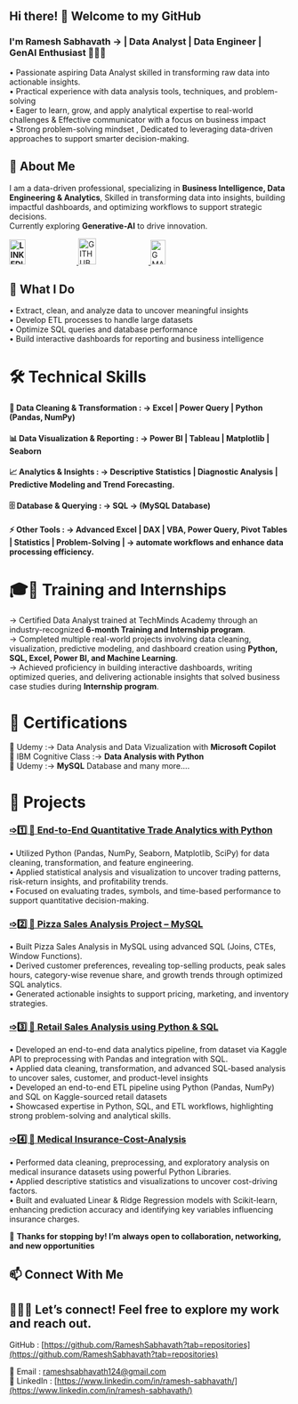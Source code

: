 
## Hi there! 👋 Welcome to my GitHub 

###  I'm **Ramesh Sabhavath** → | Data Analyst | Data Engineer | GenAI Enthusiast 👨🏼‍💻 

• Passionate aspiring Data Analyst skilled in transforming raw data into actionable insights.    
• Practical experience with data analysis tools, techniques, and problem-solving  
• Eager to learn, grow, and apply analytical expertise to real-world challenges & Effective communicator with a focus on business impact  
• Strong problem-solving mindset , Dedicated to leveraging data-driven approaches to support smarter decision-making.

## 💼 About Me 
I am a data-driven professional, specializing in **Business Intelligence, Data Engineering & Analytics**, Skilled in transforming data into insights, building impactful dashboards, and optimizing workflows to support strategic decisions.  
Currently exploring **Generative-AI** to drive innovation.

**<a href="https://www.linkedin.com/in/ramesh-sabhavath-3a0039387" target="_blank">
  <img src="https://img.shields.io/badge/LINKEDIN-0A66C2?style=flat-square&logo=linkedin&logoColor=white" 
       alt="LINKEDIN"
       height="45"
       width="24%" />
</a>**                     <a href="https://github.com/RameshSabhavath" target="_blank">
  <img src="https://img.shields.io/badge/GITHUB-100000?style=flat-square&logo=github&logoColor=white" 
       alt="GITHUB"
       height="47"
       width="25%" />
</a>            <a href="mailto:rameshsabhavath124@gmail.com" target="_blank">
  <img src="https://img.shields.io/badge/GMAIL-D14836?style=flat-square&logo=gmail&logoColor=white" 
       alt="GMAIL"
       height="44"
       width="23%" />
</a>   


## 📌 What I Do 
• Extract, clean, and analyze data to uncover meaningful insights  
• Develop ETL processes to handle large datasets  
• Optimize SQL queries and database performance  
• Build interactive dashboards for reporting and business intelligence


# 🛠 Technical Skills  

#### 🧹  Data Cleaning & Transformation  : → **Excel | Power Query | Python (Pandas, NumPy)**
#### 📊  Data Visualization & Reporting  : **→ Power BI | Tableau | Matplotlib | Seaborn**
#### 📈  Analytics & Insights   :  **→ Descriptive Statistics | Diagnostic Analysis  | Predictive Modeling and Trend Forecasting.**
#### 🗄  Database & Querying   :   →  **SQL → (MySQL Database)**
#### ⚡  Other Tools  :  →  **Advanced Excel | DAX |  VBA, Power Query, Pivot Tables | Statistics | Problem-Solving |**  →  automate workflows and enhance data processing efficiency.

# 🎓💼 Training and Internships    
→ Certified Data Analyst trained at TechMinds Academy through an industry-recognized **6-month Training and Internship program**.  
→ Completed multiple real-world projects involving data cleaning, visualization, predictive modeling, and dashboard creation using **Python, SQL, Excel, Power BI, and Machine Learning**.  
→ Achieved proficiency in building interactive dashboards, writing optimized queries, and delivering actionable insights that solved business case studies during **Internship program**.

# 📜 Certifications

🎯 Udemy :→ Data Analysis and Data Vizualization with **Microsoft Copilot**   
🎯 IBM Cognitive Class :→ **Data Analysis with Python**  
🎯 Udemy :→ **MySQL** Database and many more....

# 🚀 Projects  
<h3>
  <a href="https://github.com/RameshSabhavath/Quantitative-Trade-Data-Analytics-with-Python">
    ➩1️⃣ 🚀  End-to-End Quantitative Trade Analytics with Python
  </a>
</h3>

• Utilized Python (Pandas, NumPy, Seaborn, Matplotlib, SciPy) for data cleaning, transformation, and feature engineering.  
• Applied statistical analysis and visualization to uncover trading patterns, risk-return insights, and profitability trends.   
• Focused on evaluating trades, symbols, and time-based performance to support quantitative decision-making.

<h3>
  <a href="https://github.com/RameshSabhavath/Pizza_Sales_Analysis_using_SQL">
    ➩2️⃣ 🚀 Pizza Sales Analysis Project – MySQL
  </a>
</h3>

• Built Pizza Sales Analysis in MySQL using advanced SQL (Joins, CTEs, Window Functions).   
• Derived customer preferences, revealing top-selling products, peak sales hours, category-wise revenue share, and growth trends through optimized SQL analytics.   
• Generated actionable insights to support pricing, marketing, and inventory strategies.
  
<h3>
  <a href="https://github.com/RameshSabhavath/RetailOrder_Sales_Analysis_using_Python-MySQL">
    ➩3️⃣ 🚀 Retail Sales Analysis using Python & SQL
  </a>
</h3>

• Developed an end-to-end data analytics pipeline, from dataset via Kaggle API to preprocessing with Pandas and integration with SQL.   
• Applied data cleaning, transformation, and advanced SQL-based analysis to uncover sales, customer, and product-level insights     
• Developed an end-to-end ETL pipeline using Python (Pandas, NumPy) and SQL on Kaggle-sourced retail datasets     
• Showcased expertise in Python, SQL, and ETL workflows, highlighting strong problem-solving and analytical skills.
  
<h3>
  <a href="https://github.com/RameshSabhavath/Insurance_Cost_Analysis">
    ➩4️⃣ 🚀 Medical Insurance-Cost-Analysis
  </a>
</h3>

• Performed data cleaning, preprocessing, and exploratory analysis on medical insurance datasets using powerful Python Libraries.   
• Applied descriptive statistics and visualizations to uncover cost-driving factors.    
• Built and evaluated Linear & Ridge Regression models with Scikit-learn, enhancing prediction accuracy and identifying key variables influencing insurance charges.
  
📝 **Thanks for stopping by! I’m always open to collaboration, networking, and new opportunities**

## 📫 Connect With Me 
## 👨🏼‍💻 Let’s connect! Feel free to explore my work and reach out. 
GitHub : [https://github.com/RameshSabhavath?tab=repositories](https://github.com/RameshSabhavath?tab=repositories)


📧 Email :  [rameshsabhavath124@gmail.com ]( rameshsabhavath124@gmail.com)   
🔗 LinkedIn :  [https://www.linkedin.com/in/ramesh-sabhavath/](https://www.linkedin.com/in/ramesh-sabhavath/)  
